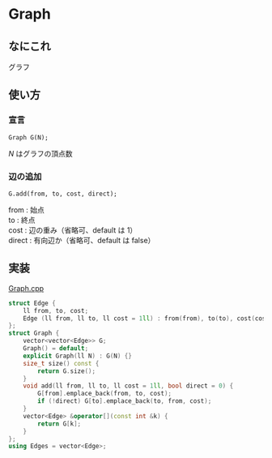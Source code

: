 # Graph

## なにこれ
グラフ

## 使い方
### 宣言
```
Graph G(N);
```
$N$ はグラフの頂点数

### 辺の追加
```
G.add(from, to, cost, direct);
```
from : 始点<br>
to : 終点<br>
cost : 辺の重み（省略可、default は 1）<br>
direct : 有向辺か（省略可、default は false）

## 実装
[Graph.cpp](https://github.com/Oxojo/Oxojo-Library/blob/main/Graph/Graph.cpp)
```cpp
struct Edge {
    ll from, to, cost;
    Edge (ll from, ll to, ll cost = 1ll) : from(from), to(to), cost(cost) {}
};
struct Graph {
    vector<vector<Edge>> G;
    Graph() = default;
    explicit Graph(ll N) : G(N) {}
    size_t size() const {
        return G.size();
    }
    void add(ll from, ll to, ll cost = 1ll, bool direct = 0) {
        G[from].emplace_back(from, to, cost);
        if (!direct) G[to].emplace_back(to, from, cost);
    }
    vector<Edge> &operator[](const int &k) {
        return G[k];
    }
};
using Edges = vector<Edge>;
```
